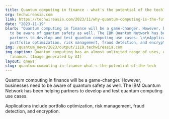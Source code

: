 ```yaml
---
title: Quantum computing in finance - what's the potential of the tech?
org: techwireasia.com
link: https://techwireasia.com/2023/11/why-quantum-computing-is-the-future-of-finance/
date: "2023-11-19"
blurb: "Quantum computing in finance will be a game-changer. However, businesses need
  to be aware of quantum safety as well. The IBM Quantum Network has been helping
  partners to develop and test quantum computing use cases. \n\nApplications include
  portfolio optimization, risk management, fraud detection, and encryption.\n"
img: /quantum_news/2023/output/1119.techwireasia.com
img_caption: Quantum computing has an almost unlimited range of uses, especially in
  finance. (Image generated by AI)
layout: qnews
slug: quantum-computing-in-finance-what-s-the-potential-of-the-tech
---
```


Quantum computing in finance will be a game-changer. However, businesses need to be aware of quantum safety as well. The IBM Quantum Network has been helping partners to develop and test quantum computing use cases. 

Applications include portfolio optimization, risk management, fraud detection, and encryption.
